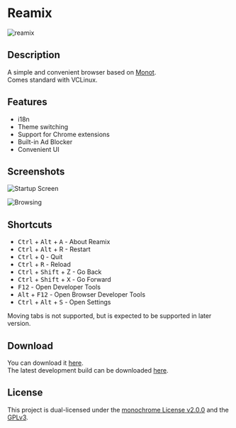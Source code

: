 # Reamix

![reamix](https://user-images.githubusercontent.com/39876629/161370659-bbe7ca7b-df8f-4e3e-bf39-8765b75395bf.jpg)
## Description

A simple and convenient browser based on [Monot](https://github.com/mncrp/monot).   
Comes standard with VCLinux.

## Features
- i18n
- Theme switching
- Support for Chrome extensions
- Built-in Ad Blocker
- Convenient UI

## Screenshots

![Startup Screen](https://user-images.githubusercontent.com/39876629/161370714-5b56e181-48d3-46a3-8b7a-9bf07b880a73.png)

![Browsing](https://user-images.githubusercontent.com/39876629/161370735-018fa8e1-bd31-45bc-9466-6b91436ace88.png)

## Shortcuts
- <kbd>Ctrl</kbd> + <kbd>Alt</kbd> + <kbd>A</kbd> - About Reamix
- <kbd>Ctrl</kbd> + <kbd>Alt</kbd> + R</kbd> - Restart
- <kbd>Ctrl</kbd> + <kbd>Q</kbd> - Quit
- <kbd>Ctrl</kbd> + <kbd>R</kbd> - Reload
- <kbd>Ctrl</kbd> + <kbd>Shift</kbd> + Z</kbd> - Go Back
- <kbd>Ctrl</kbd> + <kbd>Shift</kbd> + <kbd>X</kbd> - Go Forward
- <kbd>F12</kbd> - Open Developer Tools
- <kbd>Alt</kbd> + <kbd>F12</kbd> - Open Browser Developer Tools
- <kbd>Ctrl</kbd> + <kbd>Alt</kbd> + <kbd>S</kbd> - Open Settings

Moving tabs is not supported, but is expected to be supported in later version.

## Download

You can download it [here](https://vcborn.com/services/reamix/).  
The latest development build can be downloaded [here](https://nightly.link/vcborn/reamix/workflows/build-dev/dev).

## License

This project is dual-licensed under the [monochrome License v2.0.0](https://github.com/vcborn/reamix/blob/main/LICENCE.monochrome) and the [GPLv3](https://github.com/vcborn/reamix/blob/main/LICENCE.GPL-3.0).